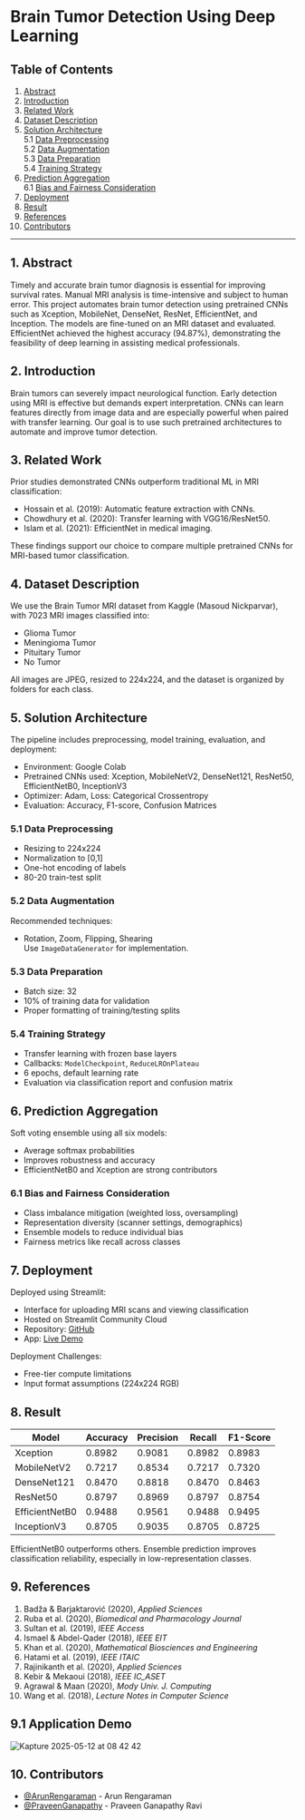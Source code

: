 # Brain Tumor Detection Using Deep Learning

## Table of Contents
1. [Abstract](#1-abstract)  
2. [Introduction](#2-introduction)  
3. [Related Work](#3-related-work)  
4. [Dataset Description](#4-dataset-description)  
5. [Solution Architecture](#5-solution-architecture)  
   5.1 [Data Preprocessing](#51-data-preprocessing)  
   5.2 [Data Augmentation](#52-data-augmentation)  
   5.3 [Data Preparation](#53-data-preparation)  
   5.4 [Training Strategy](#54-training-strategy)  
6. [Prediction Aggregation](#6-prediction-aggregation)  
   6.1 [Bias and Fairness Consideration](#61-bias-and-fairness-consideration)  
7. [Deployment](#7-deployment)  
8. [Result](#8-result)  
9. [References](#9-references)  
10. [Contributors](#10-contributors)

---

## 1. Abstract
Timely and accurate brain tumor diagnosis is essential for improving survival rates. Manual MRI analysis is time-intensive and subject to human error. This project automates brain tumor detection using pretrained CNNs such as Xception, MobileNet, DenseNet, ResNet, EfficientNet, and Inception. The models are fine-tuned on an MRI dataset and evaluated. EfficientNet achieved the highest accuracy (94.87%), demonstrating the feasibility of deep learning in assisting medical professionals.

## 2. Introduction
Brain tumors can severely impact neurological function. Early detection using MRI is effective but demands expert interpretation. CNNs can learn features directly from image data and are especially powerful when paired with transfer learning. Our goal is to use such pretrained architectures to automate and improve tumor detection.

## 3. Related Work
Prior studies demonstrated CNNs outperform traditional ML in MRI classification:
- Hossain et al. (2019): Automatic feature extraction with CNNs.
- Chowdhury et al. (2020): Transfer learning with VGG16/ResNet50.
- Islam et al. (2021): EfficientNet in medical imaging.

These findings support our choice to compare multiple pretrained CNNs for MRI-based tumor classification.

## 4. Dataset Description
We use the Brain Tumor MRI dataset from Kaggle (Masoud Nickparvar), with 7023 MRI images classified into:
- Glioma Tumor  
- Meningioma Tumor  
- Pituitary Tumor  
- No Tumor  

All images are JPEG, resized to 224x224, and the dataset is organized by folders for each class.

## 5. Solution Architecture
The pipeline includes preprocessing, model training, evaluation, and deployment:
- Environment: Google Colab  
- Pretrained CNNs used: Xception, MobileNetV2, DenseNet121, ResNet50, EfficientNetB0, InceptionV3  
- Optimizer: Adam, Loss: Categorical Crossentropy  
- Evaluation: Accuracy, F1-score, Confusion Matrices

### 5.1 Data Preprocessing
- Resizing to 224x224  
- Normalization to [0,1]  
- One-hot encoding of labels  
- 80-20 train-test split

### 5.2 Data Augmentation
Recommended techniques:
- Rotation, Zoom, Flipping, Shearing  
Use `ImageDataGenerator` for implementation.

### 5.3 Data Preparation
- Batch size: 32  
- 10% of training data for validation  
- Proper formatting of training/testing splits

### 5.4 Training Strategy
- Transfer learning with frozen base layers  
- Callbacks: `ModelCheckpoint`, `ReduceLROnPlateau`  
- 6 epochs, default learning rate  
- Evaluation via classification report and confusion matrix

## 6. Prediction Aggregation
Soft voting ensemble using all six models:
- Average softmax probabilities  
- Improves robustness and accuracy  
- EfficientNetB0 and Xception are strong contributors

### 6.1 Bias and Fairness Consideration
- Class imbalance mitigation (weighted loss, oversampling)  
- Representation diversity (scanner settings, demographics)  
- Ensemble models to reduce individual bias  
- Fairness metrics like recall across classes

## 7. Deployment
Deployed using Streamlit:
- Interface for uploading MRI scans and viewing classification  
- Hosted on Streamlit Community Cloud  
- Repository: [GitHub](https://github.com/ArunRengaraman/BrainMRI)  
- App: [Live Demo](https://brainmri-y5zgpn2hrnbrahgwnogy26.streamlit.app/)

Deployment Challenges:
- Free-tier compute limitations  
- Input format assumptions (224x224 RGB)

## 8. Result

| Model         | Accuracy | Precision | Recall  | F1-Score |
|---------------|----------|-----------|---------|----------|
| Xception      | 0.8982   | 0.9081    | 0.8982  | 0.8983   |
| MobileNetV2   | 0.7217   | 0.8534    | 0.7217  | 0.7320   |
| DenseNet121   | 0.8470   | 0.8818    | 0.8470  | 0.8463   |
| ResNet50      | 0.8797   | 0.8969    | 0.8797  | 0.8754   |
| EfficientNetB0| 0.9488   | 0.9561    | 0.9488  | 0.9495   |
| InceptionV3   | 0.8705   | 0.9035    | 0.8705  | 0.8725   |

EfficientNetB0 outperforms others. Ensemble prediction improves classification reliability, especially in low-representation classes.

## 9. References
1. Badža & Barjaktarović (2020), *Applied Sciences*  
2. Ruba et al. (2020), *Biomedical and Pharmacology Journal*  
3. Sultan et al. (2019), *IEEE Access*  
4. Ismael & Abdel-Qader (2018), *IEEE EIT*  
5. Khan et al. (2020), *Mathematical Biosciences and Engineering*  
6. Hatami et al. (2019), *IEEE ITAIC*  
7. Rajinikanth et al. (2020), *Applied Sciences*  
8. Kebir & Mekaoui (2018), *IEEE IC_ASET*  
9. Agrawal & Maan (2020), *Mody Univ. J. Computing*  
10. Wang et al. (2018), *Lecture Notes in Computer Science*

## 9.1 Application Demo

![Kapture 2025-05-12 at 08 42 42](https://github.com/user-attachments/assets/7305cf4d-549c-4b21-b05e-a06b9b6a4c56)

## 10. Contributors
- [@ArunRengaraman](https://github.com/ArunRengaraman) - Arun Rengaraman  
- [@PraveenGanapathy](https://github.com/PraveenGanapathy) - Praveen Ganapathy Ravi
